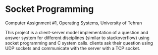 # Socket Programming
Computer Assignment #1, Operating Systems, University of Tehran

This project is a client-server model implementation of a question and answer system for different disciplines (similar to stackoverflow) using socket programming and C system calls.
clients ask their question using UDP sockets and communicate with the server with a TCP socket.
